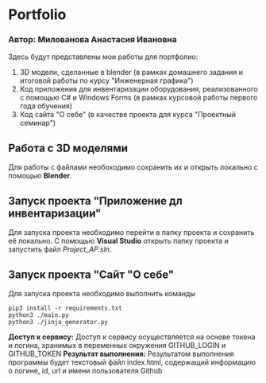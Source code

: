 # Portfolio
### Автор: Милованова Анастасия Ивановна

Здесь будут представлены мои работы для портфолио:
1) 3D модели, сделанные в blender (в рамках домашнего задания и итоговой работы по курсу "Инженерная графика")
2) Код приложения для инвентаризации оборудования, реализованного с помощью C# и Windows Forms (в рамках курсовой работы первого года обучения)
3) Код сайта "О себе" (в качестве проекта для курса "Проектный семинар")

## Работа с 3D моделями
Для работы с файлами необоходимо сохранить их и открыть локально с помощью **Blender**.

## Запуск проекта "Приложение дл инвентаризации"
Для запуска проекта необходимо перейти в папку проекта и сохранить её локально. С помощью **Visual Studio** открыть папку проекта и запустить файл *Project_AP.sln*.

## Запуск проекта "Сайт "О себе"
Для запуска проекта необходимо выполнить команды
```
pip3 install -r requirements.txt
python3 ./main.py
python3 ./jinja_generator.py
```
**Доступ к сервису:**
Доступ к сервису осуществляется на основе токена и логина, хранимых в переменных окружения GITHUB_LOGIN и GITHUB_TOKEN
**Результат выполнения:**
Результатом выполнения программы будет текстовый файл index.html, содержащий информацию о логине, id, url и имени пользователя Github
